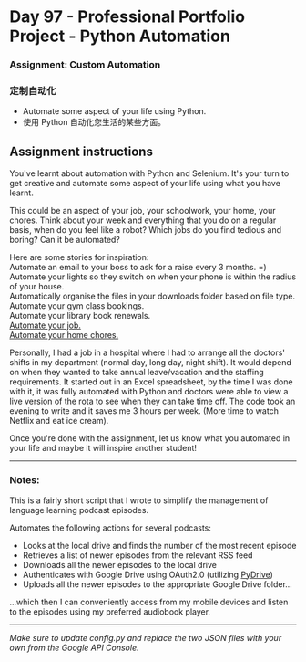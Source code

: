 # Day 97 - Professional Portfolio Project - Python Automation
### Assignment: Custom Automation
### 定制自动化

* Automate some aspect of your life using Python.
* 使用 Python 自动化您生活的某些方面。

## Assignment instructions
You've learnt about automation with Python and Selenium. It's your turn to get creative and automate some aspect of your life using what you have learnt.

This could be an aspect of your job, your schoolwork, your home, your chores. Think about your week and everything that you do on a regular basis, when do you feel like a robot? Which jobs do you find tedious and boring? Can it be automated?

Here are some stories for inspiration:  
Automate an email to your boss to ask for a raise every 3 months. =)  
Automate your lights so they switch on when your phone is within the radius of your house.  
Automatically organise the files in your downloads folder based on file type.  
Automate your gym class bookings.  
Automate your library book renewals.  
[Automate your job.](https://www.reddit.com/r/learnpython/comments/boywle/what_work_activity_have_you_automated/)  
[Automate your home chores.](https://www.reddit.com/r/Python/comments/9lp1mn/so_what_have_you_automated_at_home/)

Personally, I had a job in a hospital where I had to arrange all the doctors' shifts in my department (normal day, long day, night shift). It would depend on when they wanted to take annual leave/vacation and the staffing requirements. It started out in an Excel spreadsheet, by the time I was done with it, it was fully automated with Python and doctors were able to view a live version of the rota to see when they can take time off. The code took an evening to write and it saves me 3 hours per week. (More time to watch Netflix and eat ice cream).

Once you're done with the assignment, let us know what you automated in your life and maybe it will inspire another student!

---
### Notes:
This is a fairly short script that I wrote to simplify the management of language learning podcast episodes.

Automates the following actions for several podcasts:
* Looks at the local drive and finds the number of the most recent episode
* Retrieves a list of newer episodes from the relevant RSS feed
* Downloads all the newer episodes to the local drive
* Authenticates with Google Drive using OAuth2.0 (utilizing [PyDrive](https://pypi.org/project/PyDrive/))
* Uploads all the newer episodes to the appropriate Google Drive folder...

...which then I can conveniently access from my mobile devices and listen to the episodes using my preferred audiobook player.

---

*Make sure to update config.py and replace the two JSON files with your own from the Google API Console.*
